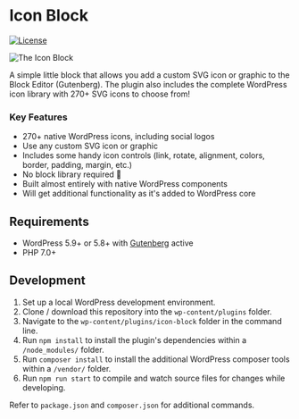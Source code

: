# Icon Block

[![License](https://img.shields.io/badge/license-GPL--2.0%2B-blue.svg)](https://github.com/ndiego/icon-block/blob/master/LICENSE.txt)

![The Icon Block](https://github.com/ndiego/icon-block/blob/main/.wordpress-org/banner-1544x500.png)

A simple little block that allows you add a custom SVG icon or graphic to the Block Editor (Gutenberg). The plugin also includes the complete WordPress icon library with 270+ SVG icons to choose from!

### Key Features

- 270+ native WordPress icons, including social logos
- Use any custom SVG icon or graphic
- Includes some handy icon controls (link, rotate, alignment, colors, border, padding, margin, etc.)
- No block library required 🎉
- Built almost entirely with native WordPress components
- Will get additional functionality as it's added to WordPress core

## Requirements

- WordPress 5.9+ or 5.8+ with [Gutenberg](https://wordpress.org/plugins/gutenberg/) active
- PHP 7.0+

## Development

1. Set up a local WordPress development environment.
2. Clone / download this repository into the `wp-content/plugins` folder.
3. Navigate to the `wp-content/plugins/icon-block` folder in the command line.
4. Run `npm install` to install the plugin's dependencies within a `/node_modules/` folder.
5. Run `composer install` to install the additional WordPress composer tools within a `/vendor/` folder.
6. Run `npm run start` to compile and watch source files for changes while developing.

Refer to `package.json` and `composer.json` for additional commands.
